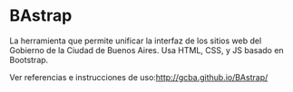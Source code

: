 <h1>BAstrap</h1>

<p>La herramienta que permite unificar la interfaz de los sitios web del Gobierno de la Ciudad de Buenos Aires. Usa HTML, CSS, y JS basado en Bootstrap.</p>

<p>Ver referencias e instrucciones de uso:<a href="http://gcba.github.io/BAstrap/" target="_blank">http://gcba.github.io/BAstrap/</a></p>
